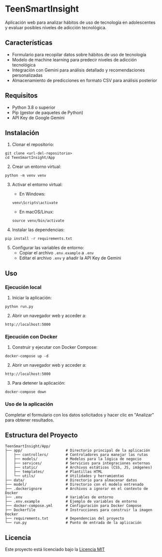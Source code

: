 # TeenSmartInsight

Aplicación web para analizar hábitos de uso de tecnología en adolescentes y evaluar posibles niveles de adicción tecnológica.

## Características

- Formulario para recopilar datos sobre hábitos de uso de tecnología
- Modelo de machine learning para predecir niveles de adicción tecnológica
- Integración con Gemini para análisis detallado y recomendaciones personalizadas
- Almacenamiento de predicciones en formato CSV para análisis posterior

## Requisitos

- Python 3.8 o superior
- Pip (gestor de paquetes de Python)
- API Key de Google Gemini

## Instalación

1. Clonar el repositorio:
```
git clone <url-del-repositorio>
cd TeenSmartInsight/App
```

2. Crear un entorno virtual:
```
python -m venv venv
```

3. Activar el entorno virtual:
   - En Windows:
   ```
   venv\Scripts\activate
   ```
   - En macOS/Linux:
   ```
   source venv/bin/activate
   ```

4. Instalar las dependencias:
```
pip install -r requirements.txt
```

5. Configurar las variables de entorno:
   - Copiar el archivo `.env.example` a `.env`
   - Editar el archivo `.env` y añadir la API Key de Gemini

## Uso

### Ejecución local

1. Iniciar la aplicación:
```
python run.py
```

2. Abrir un navegador web y acceder a:
```
http://localhost:5000
```

### Ejecución con Docker

1. Construir y ejecutar con Docker Compose:
```
docker-compose up -d
```

2. Abrir un navegador web y acceder a:
```
http://localhost:5000
```

3. Para detener la aplicación:
```
docker-compose down
```

### Uso de la aplicación

Completar el formulario con los datos solicitados y hacer clic en "Analizar" para obtener resultados.

## Estructura del Proyecto

```
TeenSmartInsight/App/
├── app/                    # Directorio principal de la aplicación
│   ├── controllers/        # Controladores para manejar las rutas
│   ├── models/             # Modelos para la lógica de negocio
│   ├── services/           # Servicios para integraciones externas
│   ├── static/             # Archivos estáticos (CSS, JS, imágenes)
│   ├── templates/          # Plantillas HTML
│   └── utils/              # Utilidades y herramientas
├── data/                   # Directorio para almacenar datos
├── model/                  # Directorio con el modelo entrenado
├── .dockerignore           # Archivos a ignorar en el contexto de Docker
├── .env                    # Variables de entorno
├── .env.example            # Ejemplo de variables de entorno
├── docker-compose.yml      # Configuración para Docker Compose
├── Dockerfile              # Instrucciones para construir la imagen Docker
├── requirements.txt        # Dependencias del proyecto
└── run.py                  # Punto de entrada de la aplicación
```

## Licencia

Este proyecto está licenciado bajo la [Licencia MIT](LICENSE)